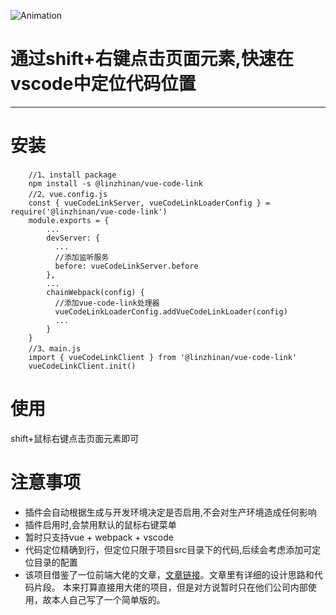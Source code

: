 ![Animation](https://user-images.githubusercontent.com/62974111/174468768-dcacbfaa-3565-4608-bbb3-9a1b81da4ff0.gif)
# 通过shift+右键点击页面元素,快速在vscode中定位代码位置
---
# 安装
```
    //1、install package
    npm install -s @linzhinan/vue-code-link
    //2、vue.config.js
    const { vueCodeLinkServer, vueCodeLinkLoaderConfig } = require('@linzhinan/vue-code-link')
    module.exports = {
        ...
        devServer: {
          ...
          //添加监听服务
          before: vueCodeLinkServer.before
        },
        ...
        chainWebpack(config) {
          //添加vue-code-link处理器
          vueCodeLinkLoaderConfig.addVueCodeLinkLoader(config)
          ...
        }
    }
    //3、main.js
    import { vueCodeLinkClient } from '@linzhinan/vue-code-link'
    vueCodeLinkClient.init()
```
# 使用
shift+鼠标右键点击页面元素即可
# 注意事项 
 * 插件会自动根据生成与开发环境决定是否启用,不会对生产环境造成任何影响
 * 插件启用时,会禁用默认的鼠标右键菜单
 * 暂时只支持vue + webpack + vscode
 * 代码定位精确到行，但定位只限于项目src目录下的代码,后续会考虑添加可定位目录的配置
 * 该项目借鉴了一位前端大佬的文章，[文章链接](https://mp.weixin.qq.com/s/AZQTK_lk8BxxWZCDU5P_Yg)。文章里有详细的设计思路和代码片段。
   本来打算直接用大佬的项目，但是对方说暂时只在他们公司内部使用，故本人自己写了一个简单版的。
